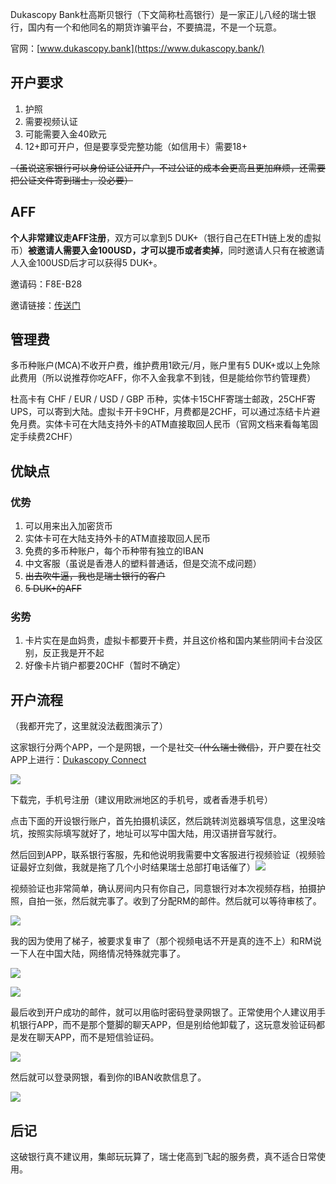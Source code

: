 Dukascopy Bank杜高斯贝银行（下文简称杜高银行）是一家正儿八经的瑞士银行，国内有一个和他同名的期货诈骗平台，不要搞混，不是一个玩意。

官网：[www.dukascopy.bank](https://www.dukascopy.bank/)

## 开户要求

1. 护照
2. 需要视频认证
3. 可能需要入金40欧元
4. 12+即可开户，但是要享受完整功能（如信用卡）需要18+

~~（虽说这家银行可以身份证公证开户，不过公证的成本会更高且更加麻烦，还需要把公证文件寄到瑞士，没必要）~~

## AFF

**个人非常建议走AFF注册**，双方可以拿到5 DUK+（银行自己在ETH链上发的虚拟币）**被邀请人需要入金100USD，才可以提币或者卖掉**，同时邀请人只有在被邀请人入金100USD后才可以获得5 DUK+。

邀请码：F8E-B28

邀请链接：[传送门](https://www.dukascopy.bank/swiss/open-mca-account/?ref=F8E-B28&lang=en)

## 管理费

多币种账户(MCA)不收开户费，维护费用1欧元/月，账户里有5 DUK+或以上免除此费用（所以说推荐你吃AFF，你不入金我拿不到钱，但是能给你节约管理费）

杜高卡有 CHF / EUR / USD / GBP 币种，实体卡15CHF寄瑞士邮政，25CHF寄UPS，可以寄到大陆。虚拟卡开卡9CHF，月费都是2CHF，可以通过冻结卡片避免月费。实体卡可在大陆支持外卡的ATM直接取回人民币（官网文档来看每笔固定手续费2CHF）

## 优缺点

### 优势

1. 可以用来出入加密货币
2. 实体卡可在大陆支持外卡的ATM直接取回人民币
3. 免费的多币种账户，每个币种带有独立的IBAN
4. 中文客服（虽说是香港人的塑料普通话，但是交流不成问题）
4. ~~出去吹牛逼，我也是瑞士银行的客户~~
5. ~~5 DUK+的AFF~~

### 劣势

1. 卡片实在是血妈贵，虚拟卡都要开卡费，并且这价格和国内某些阴间卡台没区别，反正我是开不起
2. 好像卡片销户都要20CHF（暂时不确定）

## 开户流程

（我都开完了，这里就没法截图演示了）

这家银行分两个APP，一个是网银，一个是社交~~（什么瑞士微信）~~，开户要在社交APP上进行：[Dukascopy Connect](https://www.dukascopy.bank/swiss/connect/)

![](https://s3-jp-ap-3.040407.xyz/oss/photos/Snipaste_01-23_22-19-32.png)

下载完，手机号注册（建议用欧洲地区的手机号，或者香港手机号）

点击下面的开设银行账户，首先拍摄机读区，然后跳转浏览器填写信息，这里没啥坑，按照实际填写就好了，地址可以写中国大陆，用汉语拼音写就行。

然后回到APP，联系银行客服，先和他说明我需要中文客服进行视频验证（视频验证最好立刻做，我就是拖了几个小时结果瑞士总部打电话催了）![](https://s3-jp-ap-3.040407.xyz/oss/photos/Snipaste_01-23_22-23-17.png)

视频验证也非常简单，确认房间内只有你自己，同意银行对本次视频存档，拍摄护照，自拍一张，然后就完事了。收到了分配RM的邮件。然后就可以等待审核了。

![](https://s3-jp-ap-3.040407.xyz/oss/photos/Snipaste_01-23_22-16-02.png)

我的因为使用了梯子，被要求复审了（那个视频电话不开是真的连不上）和RM说一下人在中国大陆，网络情况特殊就完事了。

![](https://s3-jp-ap-3.040407.xyz/oss/photos/Snipaste_01-23_22-18-03.png)

![](https://s3-jp-ap-3.040407.xyz/oss/photos/Snipaste_01-23_22-18-55.png)

最后收到开户成功的邮件，就可以用临时密码登录网银了。正常使用个人建议用手机银行APP，而不是那个蹩脚的聊天APP，但是别给他卸载了，这玩意发验证码都是发在聊天APP，而不是短信验证码。

![](https://s3-jp-ap-3.040407.xyz/oss/photos/Snipaste_01-23_22-23-17.png)

然后就可以登录网银，看到你的IBAN收款信息了。

![](https://s3-jp-ap-3.040407.xyz/oss/photos/Snipaste_01-23_22-34-42.png)

## 后记

这破银行真不建议用，集邮玩玩算了，瑞士佬高到飞起的服务费，真不适合日常使用。

